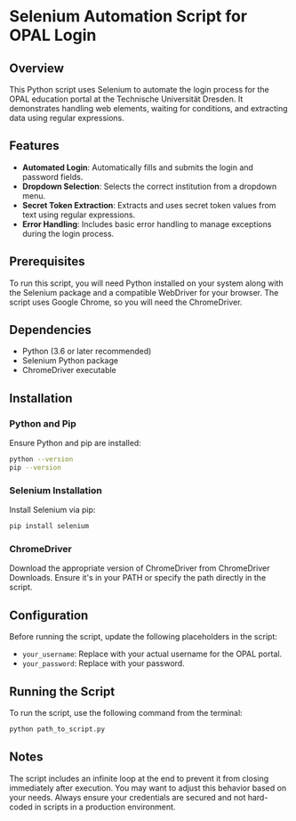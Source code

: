 
# Selenium Automation Script for OPAL Login

## Overview
This Python script uses Selenium to automate the login process for the OPAL education portal at the Technische Universität Dresden. It demonstrates handling web elements, waiting for conditions, and extracting data using regular expressions.

## Features
- **Automated Login**: Automatically fills and submits the login and password fields.
- **Dropdown Selection**: Selects the correct institution from a dropdown menu.
- **Secret Token Extraction**: Extracts and uses secret token values from text using regular expressions.
- **Error Handling**: Includes basic error handling to manage exceptions during the login process.

## Prerequisites
To run this script, you will need Python installed on your system along with the Selenium package and a compatible WebDriver for your browser. The script uses Google Chrome, so you will need the ChromeDriver.

## Dependencies
- Python (3.6 or later recommended)
- Selenium Python package
- ChromeDriver executable

## Installation
### Python and Pip
Ensure Python and pip are installed:

```bash
python --version
pip --version
```

### Selenium Installation
Install Selenium via pip:

```bash
pip install selenium
```

### ChromeDriver
Download the appropriate version of ChromeDriver from ChromeDriver Downloads. Ensure it's in your PATH or specify the path directly in the script.

## Configuration
Before running the script, update the following placeholders in the script:
- `your_username`: Replace with your actual username for the OPAL portal.
- `your_password`: Replace with your password.

## Running the Script
To run the script, use the following command from the terminal:

```bash
python path_to_script.py
```

## Notes
The script includes an infinite loop at the end to prevent it from closing immediately after execution. You may want to adjust this behavior based on your needs.
Always ensure your credentials are secured and not hard-coded in scripts in a production environment.
